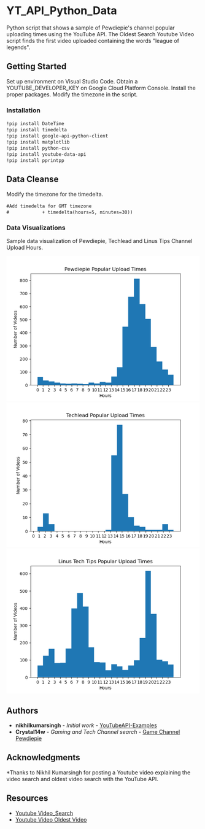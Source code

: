 # YT_API_Python_Data

Python script that shows a sample of Pewdiepie's channel popular uploading times using the YouTube API. The Oldest Search Youtube Video script finds the first video uploaded containing the words "league of legends".

## Getting Started

Set up environment on Visual Studio Code. Obtain a YOUTUBE_DEVELOPER_KEY on Google Cloud Platform Console. Install the proper packages.
Modify the timezone in the script.

### Installation

```
!pip install DateTime
!pip install timedelta
!pip install google-api-python-client
!pip install matplotlib
!pip install python-csv
!pip install youtube-data-api
!pip install pprintpp
```

## Data Cleanse

Modify the timezone for the timedelta.

```
#Add timedelta for GMT timezone
#            + timedelta(hours=5, minutes=30))
```

### Data Visualizations

Sample data visualization of Pewdiepie, Techlead and Linus Tips Channel Upload Hours.

![](Images/Figure_1.png)
![](Images/Figure_2.png)
![](Images/Figure_3.png)

## Authors

* **nikhilkumarsingh** - *Initial work* - [YouTubeAPI-Examples](https://github.com/nikhilkumarsingh/YouTubeAPI-Examples)
* **Crystal14w** - *Gaming and Tech Channel search* - [Game Channel Pewdiepie](https://github.com/Crystal14w/YT_API_Python_Data/blob/master/Pewdiepie_Popular_Upload_Times.py) 

## Acknowledgments

*Thanks to Nikhil Kumarsingh for posting a Youtube video explaining the video search and oldest video search with the YouTube API.

## Resources
- [Youtube Video_Search](https://www.youtube.com/watch?v=b_jOJNUD350&list=PLO47T5JD6tWQdn5JeHzIArpe6KsDFZW-D&index=1)
- [Youtube Video Oldest Video](https://www.youtube.com/watch?v=H4fQUHVvbX8&list=PLO47T5JD6tWQdn5JeHzIArpe6KsDFZW-D&index=2)
